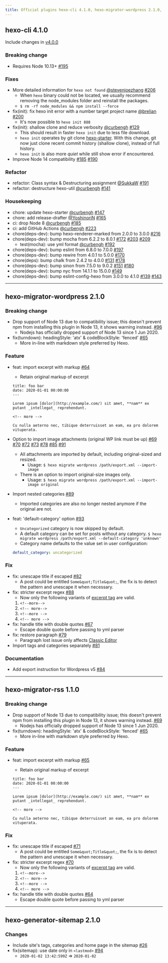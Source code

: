 ```yaml
---
title: Official plugins hexo-cli 4.1.0, hexo-migrator-wordpress 2.1.0, hexo-migrator-rss 1.1.0 & hexo-generator-sitemap 2.1.0 released
---
```


## hexo-cli 4.1.0

Include changes in [v4.0.0](https://github.com/hexojs/hexo-cli/releases/tag/4.0.0)

### Breaking change

- Requires Node 10.13+ [#195](https://github.com/hexojs/hexo-cli/pull/195)

### Fixes

- More detailed information for `hexo not found` [@stevenjoezhang](https://github.com/stevenjoezhang) [#206](https://github.com/hexojs/hexo-cli/pull/206)
  - When `hexo` binary could not be located, we usually recommend removing the node_modules folder and reinstall the packages.
  - `$ rm -rf node_modules && npm install --force`
- fix(init): fix hexo init error with a number target project name [@brelian](https://github.com/brelian) [#200](https://github.com/hexojs/hexo-cli/pull/200)
  - It's now possible to `hexo init 888`
- fix(init): shallow clone and reduce verbosity [@curbengh](https://github.com/curbengh) [#129](https://github.com/hexojs/hexo-cli/pull/129)
  - This should result in faster `hexo init` due to less file download.
  - `hexo init` operates by git clone [hexo-starter](https://github.com/hexojs/hexo-starter/). With this change, git now just clone recent commit history (shallow clone), instead of full history.
  - `hexo init` is also more _quiet_ while still show error if encountered.
- Improve Node 14 compatibility [#185](https://github.com/hexojs/hexo-cli/pull/185) [#190](https://github.com/hexojs/hexo-cli/pull/190)

### Refactor

- refactor: Class syntax & Destructuring assignment [@SukkaW](https://github.com/SukkaW) [#191](https://github.com/hexojs/hexo-cli/pull/191)
- refactor: destructure hexo-util [@curbengh](https://github.com/curbengh) [#141](https://github.com/hexojs/hexo-cli/pull/141)

### Housekeeping

- chore: update hexo-starter [@curbengh](https://github.com/curbengh) [#147](https://github.com/hexojs/hexo-cli/pull/147)
- chore: add release-drafter [@YoshinoriN](https://github.com/YoshinoriN) [#165](https://github.com/hexojs/hexo-cli/pull/165)
- ci: drop Node 8 [@curbengh](https://github.com/curbengh) [#185](https://github.com/hexojs/hexo-cli/pull/185)
- ci: add GitHub Actions [@curbengh](https://github.com/curbengh) [#223](https://github.com/hexojs/hexo-cli/pull/223)
- chore(deps-dev): bump hexo-renderer-marked from 2.0.0 to 3.0.0 [#216](https://github.com/hexojs/hexo-cli/pull/216)
- chore(deps-dev): bump mocha from 6.2.2 to 8.0.1 [#172](https://github.com/hexojs/hexo-cli/pull/172) [#203](https://github.com/hexojs/hexo-cli/pull/203) [#209](https://github.com/hexojs/hexo-cli/pull/209)
  - test(mocha): use yml format [@curbengh](https://github.com/curbengh) [#192](https://github.com/hexojs/hexo-cli/pull/192)
- chore(deps-dev): bump eslint from 6.8.0 to 7.0.0 [#197](https://github.com/hexojs/hexo-cli/pull/197)
- chore(deps-dev): bump rewire from 4.0.1 to 5.0.0 [#170](https://github.com/hexojs/hexo-cli/pull/170)
- chore(deps): bump chalk from 2.4.2 to 4.0.0 [#131](https://github.com/hexojs/hexo-cli/pull/131) [#178](https://github.com/hexojs/hexo-cli/pull/178)
- chore(deps-dev): bump sinon from 7.5.0 to 9.0.2 [#151](https://github.com/hexojs/hexo-cli/pull/151) [#180](https://github.com/hexojs/hexo-cli/pull/180)
- chore(deps-dev): bump nyc from 14.1.1 to 15.0.0 [#149](https://github.com/hexojs/hexo-cli/pull/149)
- chore(deps-dev): bump eslint-config-hexo from 3.0.0 to 4.1.0 [#139](https://github.com/hexojs/hexo-cli/pull/139) [#143](https://github.com/hexojs/hexo-cli/pull/143)

---

## hexo-migrator-wordpress 2.1.0

### Breaking change

- Drop support of Node 13 due to compatibility issue; this doesn't prevent npm from installing this plugin in Node 13, it shows warning instead. [#96](https://github.com/hexojs/hexo-migrator-wordpress/pull/96)
  - Nodejs has officially dropped support of Node 13 since 1 Jun 2020.
- fix(turndown): headingStyle: 'atx' & codeBlockStyle: 'fenced' [#65](https://github.com/hexojs/hexo-migrator-wordpress/pull/65)
  - More in-line with markdown style preferred by Hexo.

### Feature

- feat: import excerpt with markup [#64](https://github.com/hexojs/hexo-migrator-wordpress/pull/64)
  - Retain original markup of excerpt

  ```
  title: foo bar
  date: 2020-01-01 00:00:00
  ---

  Lorem ipsum [dolor](http://example.com/) sit amet, **nam** ex putant _intellegat_ reprehendunt.

  <!-- more -->

  Cu nulla aeterno nec, tibique deterruisset an eam, ea pro dolorem vituperata.
  ```

- Option to import image attachments (original WP link must be up) [#69](https://github.com/hexojs/hexo-migrator-wordpress/pull/69) [#70](https://github.com/hexojs/hexo-migrator-wordpress/pull/70) [#72](https://github.com/hexojs/hexo-migrator-wordpress/pull/72) [#73](https://github.com/hexojs/hexo-migrator-wordpress/pull/73) [#78](https://github.com/hexojs/hexo-migrator-wordpress/pull/78) [#85](https://github.com/hexojs/hexo-migrator-wordpress/pull/85) [#91](https://github.com/hexojs/hexo-migrator-wordpress/pull/91)
  - All attachments are imported by default, including original-sized and resized.
    - Usage: `$ hexo migrate wordpress /path/export.xml --import-image`
  - There is an option to import original-size images only.
    - Usage: `$ hexo migrate wordpress /path/export.xml --import-image original`
- Import nested categories [#89](https://github.com/hexojs/hexo-migrator-wordpress/pull/89)
  - Imported categories are also no longer nested anymore if the original are not.
- feat: 'default-category' option [#93](https://github.com/hexojs/hexo-migrator-wordpress/pull/93)
  - `Uncategorized` category is now skipped by default.
  - A default category can be set for posts without any category.
  `$ hexo migrate wordpress /path/export.xml --default-category 'unknown'`
  - Category name defaults to the value set in user configuration:

  ``` yml _config.yml
  default_category: uncategorized
  ```

### Fix

- fix: unescape title if escaped [#82](https://github.com/hexojs/hexo-migrator-wordpress/pull/82)
  - A post could be entitled `Some&quot;Title&quot;`, the fix is to detect the pattern and unescape it when necessary.
- fix: stricter excerpt regex [#88](https://github.com/hexojs/hexo-migrator-wordpress/pull/88)
  - Now only the following variants of [excerpt tag](https://hexo.io/docs/tag-plugins#Post-Excerpt) are valid.
  1. `<!--more-->`
  2. `<!-- more-->`
  3. `<!--more -->`
  4. `<!-- more -->`
- fix: handle title with double quotes [#67](https://github.com/hexojs/hexo-migrator-wordpress/pull/67)
  - Escape double quote before passing to yml parser
- fix: restore paragraph [#79](https://github.com/hexojs/hexo-migrator-wordpress/pull/79)
  - Paragraph lost issue only affects [Classic Editor](https://wordpress.org/plugins/classic-editor/)
- Import tags and categories separately [#81](https://github.com/hexojs/hexo-migrator-wordpress/pull/81)

### Documentation

- Add export instruction for Wordpress v5 [#84](https://github.com/hexojs/hexo-migrator-wordpress/pull/84)

---

## hexo-migrator-rss 1.1.0

### Breaking change

- Drop support of Node 13 due to compatibility issue; this doesn't prevent npm from installing this plugin in Node 13, it shows warning instead. [#69](https://github.com/hexojs/hexo-migrator-rss/pull/69)
  - Nodejs has officially dropped support of Node 13 since 1 Jun 2020.
- fix(turndown): headingStyle: 'atx' & codeBlockStyle: 'fenced' [#65](https://github.com/hexojs/hexo-migrator-rss/pull/65)
  - More in-line with markdown style preferred by Hexo.

### Feature

- feat: import excerpt with markup [#65](https://github.com/hexojs/hexo-migrator-rss/pull/65)
  - Retain original markup of excerpt

  ```
  title: foo bar
  date: 2020-01-01 00:00:00
  ---

  Lorem ipsum [dolor](http://example.com/) sit amet, **nam** ex putant _intellegat_ reprehendunt.

  <!-- more -->

  Cu nulla aeterno nec, tibique deterruisset an eam, ea pro dolorem vituperata.
  ```

### Fix

- fix: unescape title if escaped [#71](https://github.com/hexojs/hexo-migrator-rss/pull/71)
  - A post could be entitled `Some&quot;Title&quot;`, the fix is to detect the pattern and unescape it when necessary.
- fix: stricter excerpt regex [#70](https://github.com/hexojs/hexo-migrator-rss/pull/70)
  - Now only the following variants of [excerpt tag](https://hexo.io/docs/tag-plugins#Post-Excerpt) are valid.
  1. `<!--more-->`
  2. `<!-- more-->`
  3. `<!--more -->`
  4. `<!-- more -->`
- fix: handle title with double quotes [#64](https://github.com/hexojs/hexo-migrator-rss/pull/64)
  - Escape double quote before passing to yml parser

---

## hexo-generator-sitemap 2.1.0

### Changes

- Include site's tags, categories and home page in the sitemap [#26](https://github.com/hexojs/hexo-generator-sitemap/pull/26)
- fix(sitemap): use date only in `<lastmod>` [#94](https://github.com/hexojs/hexo-generator-sitemap/pull/94)
  - `2020-01-02 13:42:599Z` => `2020-01-02`
